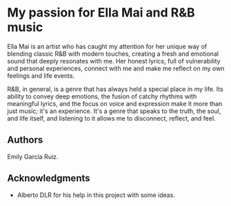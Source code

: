 # My passion for Ella Mai and R&B music

Ella Mai is an artist who has caught my attention for her unique way of blending classic R&B with modern touches, creating a fresh and emotional sound that deeply resonates with me. Her honest lyrics, full of vulnerability and personal experiences, connect with me and make me reflect on my own feelings and life events.


R&B, in general, is a genre that has always held a special place in my life. Its ability to convey deep emotions, the fusion of catchy rhythms with meaningful lyrics, and the focus on voice and expression make it more than just music; it's an experience. It's a genre that speaks to the truth, the soul, and life itself, and listening to it allows me to disconnect, reflect, and feel.

## Authors

Emily García Ruiz.

## Acknowledgments

  - Alberto DLR for his help in this project with some ideas.
